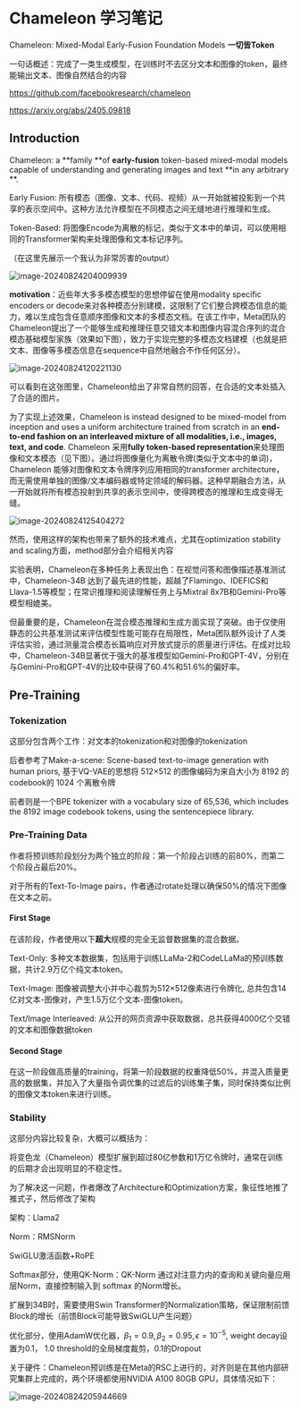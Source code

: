 # Chameleon 学习笔记

Chameleon: Mixed-Modal Early-Fusion Foundation Models **一切皆Token**

一句话概述：完成了一类生成模型，在训练时不去区分文本和图像的token，最终能输出文本、图像自然结合的内容

https://github.com/facebookresearch/chameleon

https://arxiv.org/abs/2405.09818

## Introduction

Chameleon: a **family **of **early-fusion** token-based mixed-modal models capable of understanding and generating images and text **in any arbitrary **.

Early Fusion: 所有模态（图像、文本、代码、视频）从一开始就被投影到一个共享的表示空间中。这种方法允许模型在不同模态之间无缝地进行推理和生成。

Token-Based: 将图像Encode为离散的标记，类似于文本中的单词，可以使用相同的Transformer架构来处理图像和文本标记序列。



（在这里先展示一个我认为非常厉害的output）

![image-20240824204009939](D:\clash\image-20240824204009939.png)



**motivation**：近些年大多多模态模型的思想停留在使用modality specific encoders or decode来对各种模态分别建模，这限制了它们整合跨模态信息的能力，难以生成包含任意顺序图像和文本的多模态文档。在该工作中，Meta团队的Chameleon提出了一个能够生成和推理任意交错文本和图像内容混合序列的混合模态基础模型家族（效果如下图），致力于实现完整的多模态文档建模（也就是把文本、图像等多模态信息在sequence中自然地融合不作任何区分）。

![image-20240824120221130](D:\clash\image-20240824120221130.png)

可以看到在这张图里，Chameleon给出了非常自然的回答，在合适的文本处插入了合适的图片。



为了实现上述效果，Chameleon is instead designed to be mixed-model from inception and uses a uniform architecture trained from scratch in an **end-to-end fashion on an interleaved mixture of all modalities, i.e., images, text, and code**. Chameleon 采用**fully token-based representation**来处理图像和文本模态（见下图）。通过将图像量化为离散令牌(类似于文本中的单词)，Chameleon 能够对图像和文本令牌序列应用相同的transformer architecture，而无需使用单独的图像/文本编码器或特定领域的解码器。这种早期融合方法，从一开始就将所有模态投射到共享的表示空间中，使得跨模态的推理和生成变得无缝。

![image-20240824125404272](D:\clash\image-20240824125404272.png)

然而，使用这样的架构也带来了额外的技术难点，尤其在optimization stability and scaling方面，method部分会介绍相关内容

实验表明，Chameleon在多种任务上表现出色：在视觉问答和图像描述基准测试中，Chameleon-34B 达到了最先进的性能，超越了Flamingo、IDEFICS和Llava-1.5等模型；在常识推理和阅读理解任务上与Mixtral 8x7B和Gemini-Pro等模型相媲美。

但最重要的是，Chameleon在混合模态推理和生成方面实现了突破。由于仅使用静态的公共基准测试来评估模型性能可能存在局限性，Meta团队额外设计了人类评估实验，通过测量混合模态长篇响应对开放式提示的质量进行评估。在成对比较中，Chameleon-34B显著优于强大的基准模型如Gemini-Pro和GPT-4V，分别在与Gemini-Pro和GPT-4V的比较中获得了60.4%和51.6%的偏好率。



## Pre-Training

### Tokenization

这部分包含两个工作：对文本的tokenization和对图像的tokenization

后者参考了Make-a-scene: Scene-based text-to-image generation with human priors, 基于VQ-VAE的思想将 512×512 的图像编码为来自大小为 8192 的codebook的 1024 个离散令牌

前者则是一个BPE tokenizer with a vocabulary size of 65,536, which includes the 8192 image codebook tokens, using the sentencepiece library.



### Pre-Training Data

作者将预训练阶段划分为两个独立的阶段：第一个阶段占训练的前80%，而第二个阶段占最后20%。

对于所有的Text-To-Image pairs，作者通过rotate处理以确保50%的情况下图像在文本之前。

#### First Stage

在该阶段，作者使用以下**超大**规模的完全无监督数据集的混合数据。

Text-Only: 多种文本数据集，包括用于训练LLaMa-2和CodeLLaMa的预训练数据，共计2.9万亿个纯文本token。

Text-Image: 图像被调整大小并中心裁剪为512×512像素进行令牌化, 总共包含14亿对文本-图像对，产生1.5万亿个文本-图像token。

Text/Image Interleaved: 从公开的网页资源中获取数据，总共获得4000亿个交错的文本和图像数据token

#### Second Stage

在这一阶段做高质量的training，将第一阶段数据的权重降低50%，并混入质量更高的数据集，并加入了大量指令调优集的过滤后的训练集子集，同时保持类似比例的图像文本token来进行训练。



### Stability

这部分内容比较复杂，大概可以概括为：

将变色龙（Chameleon）模型扩展到超过80亿参数和1万亿令牌时，通常在训练的后期才会出现明显的不稳定性。

为了解决这一问题，作者爆改了Architecture和Optimization方案，象征性地推了推式子，然后修改了架构

架构：Llama2

Norm：RMSNorm

SwiGLU激活函数+RoPE

Softmax部分，使用QK-Norm：QK-Norm 通过对注意力内的查询和关键向量应用层Norm，直接控制输入到 softmax 的Norm增长。

扩展到34B时，需要使用Swin Transformer的Normalization策略，保证限制前馈Block的增长（前馈Block可能导致SwiGLU产生问题）

优化部分，使用AdamW优化器，$\beta_1 = 0.9, \beta_2 = 0.95, \epsilon = 10^{-5}$, weight decay设置为0.1， 1.0 threshold的全局梯度裁剪，0.1的Dropout

关于硬件：Chameleon预训练是在Meta的RSC上进行的，对齐则是在其他内部研究集群上完成的，两个环境都使用NVIDIA A100 80GB GPU，具体情况如下：

![image-20240824205944669](D:\clash\image-20240824205944669.png)

